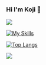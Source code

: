 ### Hi I'm Koji 👋

<!-- ## 📈 Status -->

![](https://komarev.com/ghpvc/?username=cuisine-de-koji&color=grey)

[![My Skills](https://skillicons.dev/icons?i=html,css,js,ruby,rails,php,laravel,mysql,mongodb,linux,regex)](https://skillicons.dev)


[![Top Langs](https://github-readme-stats.vercel.app/api/top-langs/?username=cuisine-de-koji&layout=compact&theme=onedark)](https://github.com/anuraghazra/github-readme-stats)
 
![](https://github-profile-summary-cards.vercel.app/api/cards/profile-details?username=cuisine-de-koji&theme=vue)
  


<!--
**cuisine-de-koji/cuisine-de-koji** is a ✨ _special_ ✨ repository because its `README.md` (this file) appears on your GitHub profile.

Here are some ideas to get you started:

- 🔭 I’m currently working on ...
- 🌱 I’m currently learning ...
- 👯 I’m looking to collaborate on ...
- 🤔 I’m looking for help with ...
- 💬 Ask me about ...
- 📫 How to reach me: ...
- 😄 Pronouns: ...
- ⚡ Fun fact: ...
-->
